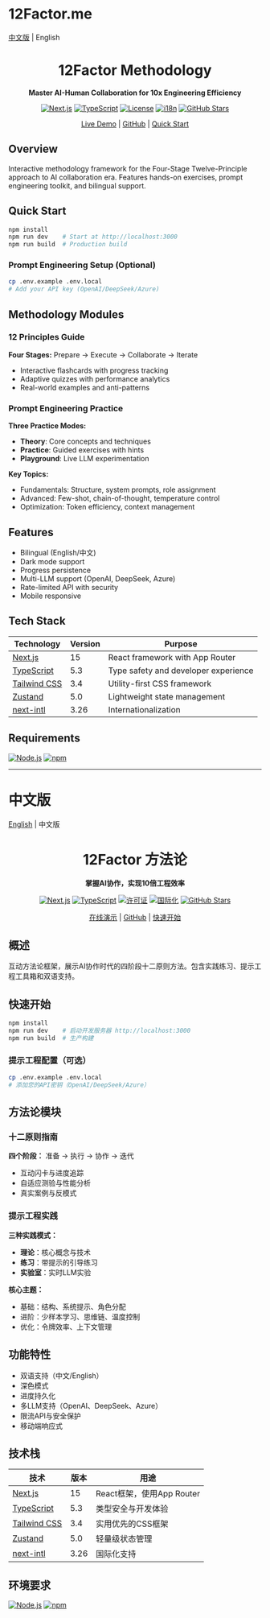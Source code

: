 # 12Factor.me

[中文版](#中文版) | English

<div align="center">
  <h1>12Factor Methodology</h1>
  <p><strong>Master AI-Human Collaboration for 10x Engineering Efficiency</strong></p>
  
  [![Next.js](https://img.shields.io/badge/Next.js-15-black?logo=next.js)](https://nextjs.org)
  [![TypeScript](https://img.shields.io/badge/TypeScript-5.3-3178C6?logo=typescript)](https://www.typescriptlang.org)
  [![License](https://img.shields.io/badge/license-MIT-blue.svg)](LICENSE)
  [![i18n](https://img.shields.io/badge/i18n-EN%20%7C%20ZH-green)](https://12factor.me)
  [![GitHub Stars](https://img.shields.io/github/stars/wquguru/12factor?style=social)](https://github.com/wquguru/12factor/stargazers)
  
  <p><a href="https://12factor.me">Live Demo</a> | <a href="https://github.com/wquguru/12factor">GitHub</a> | <a href="#quick-start">Quick Start</a></p>
</div>

## Overview

Interactive methodology framework for the Four-Stage Twelve-Principle approach to AI collaboration era. Features hands-on exercises, prompt engineering toolkit, and bilingual support.

## Quick Start

```bash
npm install
npm run dev    # Start at http://localhost:3000
npm run build  # Production build
```

### Prompt Engineering Setup (Optional)

```bash
cp .env.example .env.local
# Add your API key (OpenAI/DeepSeek/Azure)
```

## Methodology Modules

### 12 Principles Guide
**Four Stages:** Prepare → Execute → Collaborate → Iterate
- Interactive flashcards with progress tracking
- Adaptive quizzes with performance analytics
- Real-world examples and anti-patterns

### Prompt Engineering Practice
**Three Practice Modes:**
- **Theory**: Core concepts and techniques
- **Practice**: Guided exercises with hints
- **Playground**: Live LLM experimentation

**Key Topics:**
- Fundamentals: Structure, system prompts, role assignment
- Advanced: Few-shot, chain-of-thought, temperature control
- Optimization: Token efficiency, context management

## Features

- Bilingual (English/中文)
- Dark mode support
- Progress persistence
- Multi-LLM support (OpenAI, DeepSeek, Azure)
- Rate-limited API with security
- Mobile responsive

## Tech Stack

| Technology | Version | Purpose |
|------------|---------|----------|
| [Next.js](https://nextjs.org) | 15 | React framework with App Router |
| [TypeScript](https://www.typescriptlang.org) | 5.3 | Type safety and developer experience |
| [Tailwind CSS](https://tailwindcss.com) | 3.4 | Utility-first CSS framework |
| [Zustand](https://github.com/pmndrs/zustand) | 5.0 | Lightweight state management |
| [next-intl](https://next-intl.dev) | 3.26 | Internationalization |

## Requirements

[![Node.js](https://img.shields.io/badge/Node.js-%3E%3D18.17-339933?logo=node.js)](https://nodejs.org)
[![npm](https://img.shields.io/badge/npm-%3E%3D9.0-CB3837?logo=npm)](https://www.npmjs.com)

---

# 中文版

[English](#12factorme) | 中文版

<div align="center">
  <h1>12Factor 方法论</h1>
  <p><strong>掌握AI协作，实现10倍工程效率</strong></p>
  
  [![Next.js](https://img.shields.io/badge/Next.js-15-black?logo=next.js)](https://nextjs.org)
  [![TypeScript](https://img.shields.io/badge/TypeScript-5.3-3178C6?logo=typescript)](https://www.typescriptlang.org)
  [![许可证](https://img.shields.io/badge/许可证-MIT-blue.svg)](LICENSE)
  [![国际化](https://img.shields.io/badge/国际化-中文%20%7C%20EN-green)](https://12factor.me)
  [![GitHub Stars](https://img.shields.io/github/stars/wquguru/12factor?style=social)](https://github.com/wquguru/12factor/stargazers)
  
  <p><a href="https://12factor.me">在线演示</a> | <a href="https://github.com/wquguru/12factor">GitHub</a> | <a href="#快速开始">快速开始</a></p>
</div>

## 概述

互动方法论框架，展示AI协作时代的四阶段十二原则方法。包含实践练习、提示工程工具箱和双语支持。

## 快速开始

```bash
npm install
npm run dev    # 启动开发服务器 http://localhost:3000
npm run build  # 生产构建
```

### 提示工程配置（可选）

```bash
cp .env.example .env.local
# 添加您的API密钥（OpenAI/DeepSeek/Azure）
```

## 方法论模块

### 十二原则指南
**四个阶段：** 准备 → 执行 → 协作 → 迭代
- 互动闪卡与进度追踪
- 自适应测验与性能分析
- 真实案例与反模式

### 提示工程实践
**三种实践模式：**
- **理论**：核心概念与技术
- **练习**：带提示的引导练习
- **实验室**：实时LLM实验

**核心主题：**
- 基础：结构、系统提示、角色分配
- 进阶：少样本学习、思维链、温度控制
- 优化：令牌效率、上下文管理

## 功能特性

- 双语支持（中文/English）
- 深色模式
- 进度持久化
- 多LLM支持（OpenAI、DeepSeek、Azure）
- 限流API与安全保护
- 移动端响应式

## 技术栈

| 技术 | 版本 | 用途 |
|------|------|------|
| [Next.js](https://nextjs.org) | 15 | React框架，使用App Router |
| [TypeScript](https://www.typescriptlang.org) | 5.3 | 类型安全与开发体验 |
| [Tailwind CSS](https://tailwindcss.com) | 3.4 | 实用优先的CSS框架 |
| [Zustand](https://github.com/pmndrs/zustand) | 5.0 | 轻量级状态管理 |
| [next-intl](https://next-intl.dev) | 3.26 | 国际化支持 |

## 环境要求

[![Node.js](https://img.shields.io/badge/Node.js-%3E%3D18.17-339933?logo=node.js)](https://nodejs.org)
[![npm](https://img.shields.io/badge/npm-%3E%3D9.0-CB3837?logo=npm)](https://www.npmjs.com)
